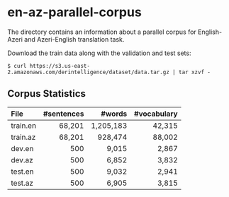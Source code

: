 # en-az-parallel-corpus

The directory contains an information about a parallel corpus for English-Azeri and Azeri-English translation task.

Download the train data along with the validation and test sets:

```
$ curl https://s3.us-east-2.amazonaws.com/derintelligence/dataset/data.tar.gz | tar xzvf -
```

Corpus Statistics
-----------------

| File           | #sentences |  #words | #vocabulary |
|:---------------|-----------:|--------:|------------:|
| train.en       |     68,201 | 1,205,183 |       42,315 |
| train.az       |     68,201 | 928,474 |       88,002 |
| dev.en         |        500 |   9,015 |         2,867 |
| dev.az         |        500 |   6,852 |         3,832 |
| test.en        |        500 |   9,032 |         2,941 |
| test.az        |        500 |   6,905 |         3,815 |
